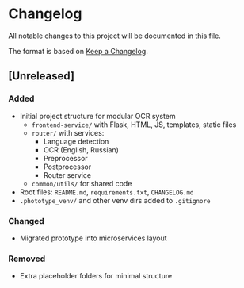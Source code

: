 # Changelog
All notable changes to this project will be documented in this file.

The format is based on [Keep a Changelog](https://keepachangelog.com/en/1.1.0/).

## [Unreleased]

### Added
- Initial project structure for modular OCR system
  - `frontend-service/` with Flask, HTML, JS, templates, static files
  - `router/` with services:
    - Language detection
    - OCR (English, Russian)
    - Preprocessor
    - Postprocessor
    - Router service
  - `common/utils/` for shared code
- Root files: `README.md`, `requirements.txt`, `CHANGELOG.md`
- `.phototype_venv/` and other venv dirs added to `.gitignore`

### Changed
- Migrated prototype into microservices layout

### Removed
- Extra placeholder folders for minimal structure

